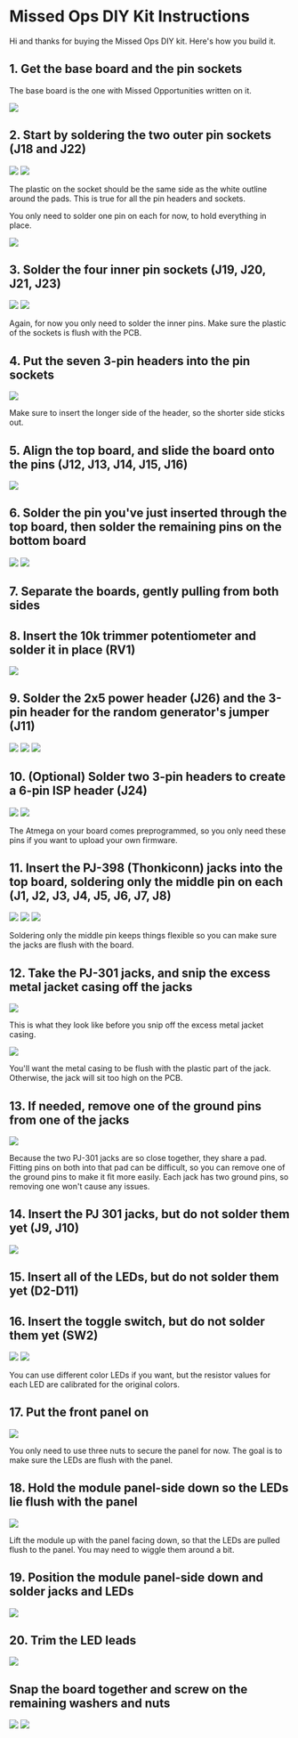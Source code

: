 # Missed Ops DIY Kit Instructions

Hi and thanks for buying the Missed Ops DIY kit. Here's how you build it.

## 1. Get the base board and the pin sockets

The base board is the one with Missed Opportunities written on it.

![](./img/DSC_0023_Cropped.jpg)

## 2. Start by soldering the two outer pin sockets (J18 and J22)

![](./img/DSC_0026_Cropped.jpg)
![](./img/DSC_0027_Cropped.jpg)

The plastic on the socket should be the same side as the white outline around the pads. This is true for all the pin headers and sockets.

You only need to solder one pin on each for now, to hold everything in place.

![](./img/DSC_0029_Cropped.jpg)

## 3. Solder the four inner pin sockets (J19, J20, J21, J23)

![](./img/DSC_0030_Cropped.jpg)
![](./img/DSC_0031_Cropped.jpg)

Again, for now you only need to solder the inner pins. Make sure the plastic of the sockets is flush with the PCB.

## 4. Put the seven 3-pin headers into the pin sockets

![](./img/DSC_0032_Cropped.jpg)

Make sure to insert the longer side of the header, so the shorter side sticks out.

## 5. Align the top board, and slide the board onto the pins (J12, J13, J14, J15, J16)

![](./img/DSC_0035_Cropped.jpg)

## 6. Solder the pin you've just inserted through the top board, then solder the remaining pins on the bottom board

![](./img/DSC_0033_Cropped.jpg)
![](./img/DSC_0034_Cropped.jpg)

## 7. Separate the boards, gently pulling from both sides

## 8. Insert the 10k trimmer potentiometer and solder it in place (RV1)

![](./img/DSC_0036_Cropped.jpg)

## 9. Solder the 2x5 power header (J26) and the 3-pin header for the random generator's jumper (J11)

![](./img/DSC_0037_Cropped.jpg)
![](./img/DSC_0038_Cropped.jpg)
![](./img/DSC_0039_Cropped.jpg)

## 10. (Optional) Solder two 3-pin headers to create a 6-pin ISP header (J24)

![](./img/DSC_0040_Cropped.jpg)
![](./img/DSC_0041_Cropped.jpg)

The Atmega on your board comes preprogrammed, so you only need these pins if you want to upload your own firmware.

## 11. Insert the PJ-398 (Thonkiconn) jacks into the top board, soldering only the middle pin on each (J1, J2, J3, J4, J5, J6, J7, J8)

![](./img/DSC_0043_Cropped.jpg)
![](./img/DSC_0044_Cropped.jpg)
![](./img/DSC_0045_Cropped.jpg)

Soldering only the middle pin keeps things flexible so you can make sure the jacks are flush with the board.

## 12. Take the PJ-301 jacks, and snip the excess metal jacket casing off the jacks

![](./img/DSC_0046_Cropped.jpg)

This is what they look like before you snip off the excess metal jacket casing.

![](./img/DSC_0047_Cropped.jpg)

You'll want the metal casing to be flush with the plastic part of the jack. Otherwise, the jack will sit too high on the PCB.

## 13. If needed, remove one of the ground pins from one of the jacks

![](./img/DSC_0049_Cropped.jpg)

Because the two PJ-301 jacks are so close together, they share a pad. Fitting pins on both into that pad can be difficult, so you can remove one of the ground pins to make it fit more easily. Each jack has two ground pins, so removing one won't cause any issues.

## 14. Insert the PJ 301 jacks, **but do not solder them yet** (J9, J10)

![](./img/DSC_0050_Cropped.jpg)

## 15. Insert all of the LEDs, **but do not solder them yet** (D2-D11)

## 16. Insert the toggle switch, **but do not solder them yet** (SW2)

![](./img/DSC_0053_Cropped.jpg)
![](./img/DSC_0054_Cropped.jpg)

You can use different color LEDs if you want, but the resistor values for each LED are calibrated for the original colors.

## 17. Put the front panel on

![](./img/DSC_0056_Cropped.jpg)

You only need to use three nuts to secure the panel for now. The goal is to make sure the LEDs are flush with the panel.

## 18. Hold the module panel-side down so the LEDs lie flush with the panel

![](./img/DSC_0057_Cropped.jpg)

Lift the module up with the panel facing down, so that the LEDs are pulled flush to the panel. You may need to wiggle them around a bit.

## 19. Position the module panel-side down and solder jacks and LEDs

![](./img/DSC_0058_Cropped.jpg)

## 20. Trim the LED leads

![](./img/DSC_0060_Cropped.jpg)

## Snap the board together and screw on the remaining washers and nuts

![](./img/DSC_0062_Cropped.jpg)
![](./img/DSC_0063_Cropped.jpg)
